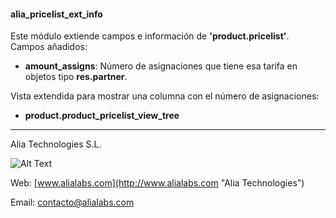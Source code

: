 #### alia_pricelist_ext_info

Este módulo extiende campos e información de **'product.pricelist'**. Campos añadidos:
* **amount_assigns**: Número de asignaciones que tiene esa tarifa en objetos tipo **res.partner**.


Vista extendida para mostrar una columna con el número de asignaciones:
* **product.product_pricelist_view_tree**


___
Alia Technologies S.L.

![Alt Text](http://www.alialabs.com/images/alia-firma.png)

Web: [www.alialabs.com](http://www.alialabs.com "Alia Technologies")

Email: [contacto@alialabs.com](mailto:contacto@alialabs.com)
